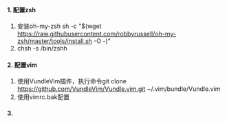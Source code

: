 #### 1. 配置zsh
1. 安装oh-my-zsh sh -c "$(wget https://raw.githubusercontent.com/robbyrussell/oh-my-zsh/master/tools/install.sh -O -)"
2. chsh -s /bin/zshh


#### 2. 配置vim
1. 使用VundleVim插件，执行命令git clone https://github.com/VundleVim/Vundle.vim.git ~/.vim/bundle/Vundle.vim
2. 使用vimrc.bak配置

#### 3. 
